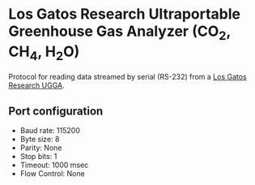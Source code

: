 # Los Gatos Research Ultraportable Greenhouse Gas Analyzer (CO<sub>2</sub>, CH<sub>4</sub>, H<sub>2</sub>O)

Protocol for reading data streamed by serial (RS-232) from a
[Los Gatos Research UGGA](http://www.lgrinc.com/analyzers/ultraportable-greenhouse-gas-analyzer/).

## Port configuration

* Baud rate: 115200
* Byte size: 8
* Parity: None
* Stop bits: 1
* Timeout: 1000 msec
* Flow Control: None

